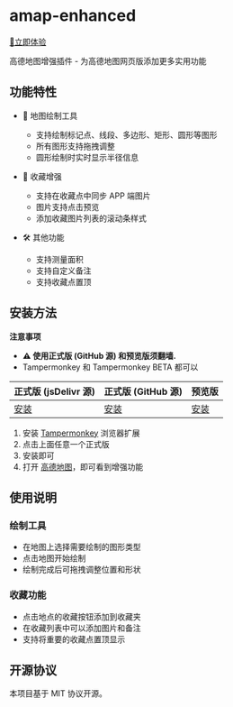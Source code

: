 # amap-enhanced

[🚀立即体验](https://github.com/eric-gitta-moore/amap-enhanced/raw/main/src/amap.user.js)

高德地图增强插件 - 为高德地图网页版添加更多实用功能

## 功能特性

- 🎨 地图绘制工具
  - 支持绘制标记点、线段、多边形、矩形、圆形等图形
  - 所有图形支持拖拽调整
  - 圆形绘制时实时显示半径信息

- 📸 收藏增强
  - 支持在收藏点中同步 APP 端图片
  - 图片支持点击预览
  - 添加收藏图片列表的滚动条样式

- 🛠 其他功能
  - 支持测量面积
  - 支持自定义备注
  - 支持收藏点置顶

## 安装方法

**注意事项**
- **⚠ 使用正式版 (GitHub 源) 和预览版须翻墙.**
- Tampermonkey 和 Tampermonkey BETA 都可以

| 正式版 (jsDelivr 源)          | 正式版 (GitHub 源)                                 | 预览版                                            |
| ---------------------------- | ------------------------------------------------ | ------------------------------------------------ |
| [安装](https://cdn.jsdelivr.net/gh/eric-gitta-moore/amap-enhanced@main/src/amap.user.js) | [安装](https://raw.githubusercontent.com/eric-gitta-moore/amap-enhanced/main/src/amap.user.js) | [安装](https://raw.githubusercontent.com/eric-gitta-moore/amap-enhanced/main/src/amap.user.js) |


1. 安装 [Tampermonkey](https://chromewebstore.google.com/detail/tampermonkey-beta/gcalenpjmijncebpfijmoaglllgpjagf) 浏览器扩展
2. 点击上面任意一个正式版
3. 安装即可
4. 打开 [高德地图](https://www.amap.com/)，即可看到增强功能

## 使用说明

### 绘制工具

- 在地图上选择需要绘制的图形类型
- 点击地图开始绘制
- 绘制完成后可拖拽调整位置和形状

### 收藏功能

- 点击地点的收藏按钮添加到收藏夹
- 在收藏列表中可以添加图片和备注
- 支持将重要的收藏点置顶显示

## 开源协议

本项目基于 MIT 协议开源。
